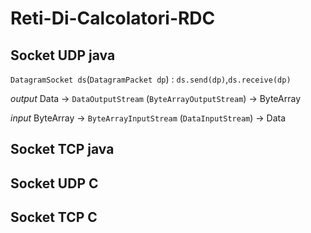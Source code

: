 # Reti-Di-Calcolatori-RDC
## Socket UDP java

`DatagramSocket ds`(`DatagramPacket dp`) : `ds.send(dp)`,`ds.receive(dp)`

*output* Data -> `DataOutputStream` (`ByteArrayOutputStream`) -> ByteArray 

*input* ByteArray -> `ByteArrayInputStream` (`DataInputStream`) -> Data

## Socket TCP java

## Socket UDP C

## Socket TCP C
